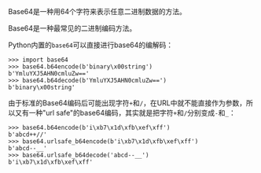 Base64是一种用64个字符来表示任意二进制数据的方法。

Base64是一种最常见的二进制编码方法。

Python内置的`base64`可以直接进行base64的编解码：

```
>>> import base64
>>> base64.b64encode(b'binary\x00string')
b'YmluYXJ5AHN0cmluZw=='
>>> base64.b64decode(b'YmluYXJ5AHN0cmluZw==')
b'binary\x00string'
```

由于标准的Base64编码后可能出现字符`+`和`/`，在URL中就不能直接作为参数，所以又有一种"url safe"的base64编码，其实就是把字符`+`和`/`分别变成`-`和`_`：

```
>>> base64.b64encode(b'i\xb7\x1d\xfb\xef\xff')
b'abcd++//'
>>> base64.urlsafe_b64encode(b'i\xb7\x1d\xfb\xef\xff')
b'abcd--__'
>>> base64.urlsafe_b64decode('abcd--__')
b'i\xb7\x1d\xfb\xef\xff'
```




